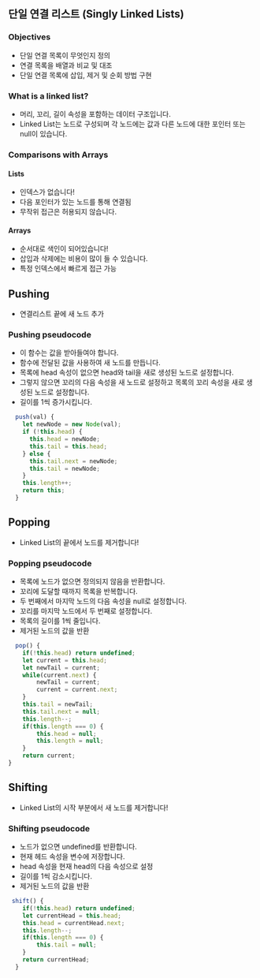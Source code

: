 ## 단일 연결 리스트 (Singly Linked Lists)

### Objectives 
- 단일 연결 목록이 무엇인지 정의
- 연결 목록을 배열과 비교 및 ​​대조
- 단일 연결 목록에 삽입, 제거 및 순회 방법 구현

### What is a linked list?
- 머리, 꼬리, 길이 속성을 포함하는 데이터 구조입니다.
- Linked List는 노드로 구성되며 각 노드에는 값과 다른 노드에 대한 포인터 또는 null이 있습니다.

### Comparisons with Arrays
#### Lists
- 인덱스가 없습니다!
- 다음 포인터가 있는 노드를 통해 연결됨
- 무작위 접근은 허용되지 않습니다.

#### Arrays
- 순서대로 색인이 되어있습니다!
- 삽입과 삭제에는 비용이 많이 들 수 있습니다.
- 특정 인덱스에서 빠르게 접근 가능

## Pushing
- 연결리스트 끝에 새 노드 추가

### Pushing pseudocode
- 이 함수는 값을 받아들여야 합니다.
- 함수에 전달된 값을 사용하여 새 노드를 만듭니다.
- 목록에 head 속성이 없으면 head와 tail을 새로 생성된 노드로 설정합니다.
- 그렇지 않으면 꼬리의 다음 속성을 새 노드로 설정하고 목록의 꼬리 속성을 새로 생성된 노드로 설정합니다.
- 길이를 1씩 증가시킵니다.

```js
  push(val) {
    let newNode = new Node(val);
    if (!this.head) {
      this.head = newNode;
      this.tail = this.head;
    } else {
      this.tail.next = newNode;
      this.tail = newNode;
    }
    this.length++;
    return this;
  }
```

## Popping 
- Linked List의 끝에서 노드를 제거합니다!

### Popping pseudocode
- 목록에 노드가 없으면 정의되지 않음을 반환합니다.
- 꼬리에 도달할 때까지 목록을 반복합니다.
- 두 번째에서 마지막 노드의 다음 속성을 null로 설정합니다.
- 꼬리를 마지막 노드에서 두 번째로 설정합니다.
- 목록의 길이를 1씩 줄입니다.
- 제거된 노드의 값을 반환

```js
  pop() {
    if(!this.head) return undefined;
    let current = this.head;
    let newTail = current; 
    while(current.next) {
        newTail = current;
        current = current.next; 
    }
    this.tail = newTail; 
    this.tail.next = null;
    this.length--;
    if(this.length === 0) {
        this.head = null;
        this.length = null;
    }
    return current;
}
```

## Shifting 
- Linked List의 시작 부분에서 새 노드를 제거합니다!

### Shifting pseudocode
- 노드가 없으면 undefined를 반환합니다.
- 현재 헤드 속성을 변수에 저장합니다.
- head 속성을 현재 head의 다음 속성으로 설정
- 길이를 1씩 감소시킵니다.
- 제거된 노드의 값을 반환

```js
 shift() {
    if(!this.head) return undefined; 
    let currentHead = this.head;
    this.head = currentHead.next;
    this.length--;
    if(this.length === 0) {
        this.tail = null;
    }
    return currentHead;
  }
```
